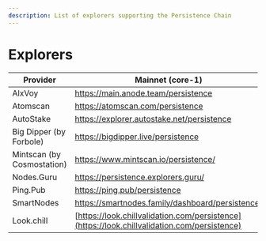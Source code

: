 ```yaml
---
description: List of explorers supporting the Persistence Chain
---
```


# Explorers

| Provider                   | Mainnet (core-1)                                                                             | Testnet (test-core-1)                           |
| -------------------------- | -------------------------------------------------------------------------------------------- | ----------------------------------------------- |
| AlxVoy                     | https://main.anode.team/persistence                                                          |                                                 |
| Atomscan                   | https://atomscan.com/persistence                                                             |                                                 |
| AutoStake                  | https://explorer.autostake.net/persistence                                                   |                                                 |
| Big Dipper (by Forbole)    | https://bigdipper.live/persistence                                                           |                                                 |
| Mintscan (by Cosmostation) | https://www.mintscan.io/persistence/                                                         | https://testnet.mintscan.io/persistence-testnet |
| Nodes.Guru                 | https://persistence.explorers.guru/                                                          |                                                 |
| Ping.Pub                   | https://ping.pub/persistence                                                                 | https://testnet.ping.pub/test-core-1            |
| SmartNodes                 | https://smartnodes.family/dashboard/persistence/                                             |                                                 |
| Look.chill                 | [https://look.chillvalidation.com/persistence](https://look.chillvalidation.com/persistence) |                                                 |

##

